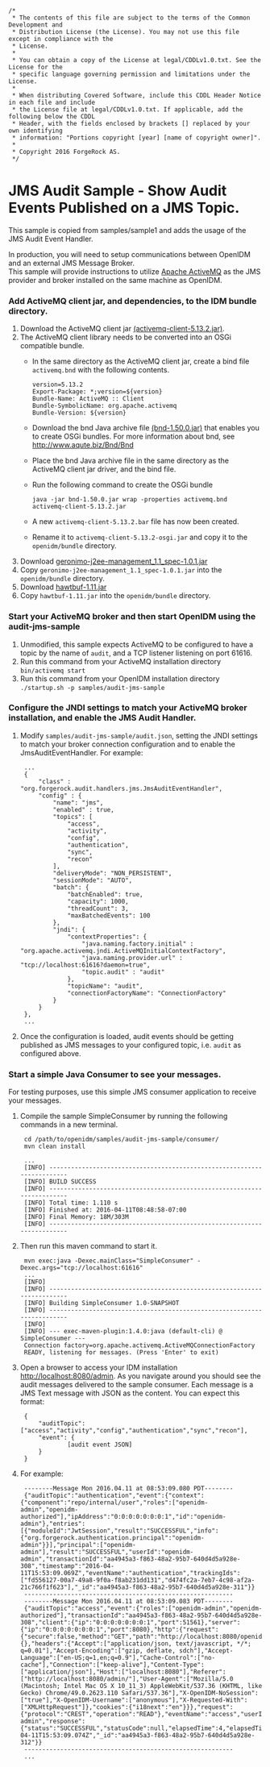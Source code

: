     /*
     * The contents of this file are subject to the terms of the Common Development and
     * Distribution License (the License). You may not use this file except in compliance with the
     * License.
     *
     * You can obtain a copy of the License at legal/CDDLv1.0.txt. See the License for the
     * specific language governing permission and limitations under the License.
     *
     * When distributing Covered Software, include this CDDL Header Notice in each file and include
     * the License file at legal/CDDLv1.0.txt. If applicable, add the following below the CDDL
     * Header, with the fields enclosed by brackets [] replaced by your own identifying
     * information: "Portions copyright [year] [name of copyright owner]".
     *
     * Copyright 2016 ForgeRock AS.
     */

JMS Audit Sample - Show Audit Events Published on a JMS Topic.
============================================================================================================

This sample is copied from samples/sample1 and adds the usage of the JMS Audit Event Handler.

In production, you will need to setup communications between OpenIDM and an external JMS Message Broker.  
This sample will provide instructions to utilize [Apache ActiveMQ](http://activemq.apache.org/) as the JMS provider and 
broker installed on the same machine as OpenIDM.

### Add ActiveMQ client jar, and dependencies, to the IDM bundle directory.
1. Download the ActiveMQ client jar [(activemq-client-5.13.2.jar)](https://repository.apache.org/content/repositories/releases/org/apache/activemq/activemq-client/5.13.2/).
1. The ActiveMQ client library needs to be converted into an OSGi compatible bundle.
    * In the same directory as the ActiveMQ client jar, create a bind file `activemq.bnd` with the following contents.
    
          version=5.13.2   
          Export-Package: *;version=${version}  
          Bundle-Name: ActiveMQ :: Client  
          Bundle-SymbolicName: org.apache.activemq  
          Bundle-Version: ${version}
    
    * Download the bnd Java archive file [(bnd-1.50.0.jar)](http://central.maven.org/maven2/biz/aQute/bnd/1.50.0/bnd-1.50.0.jar) 
    that enables you to create OSGi bundles. For more information about bnd, see http://www.aqute.biz/Bnd/Bnd
    * Place the bnd Java archive file in the same directory as the ActiveMQ client jar driver, and the bind file.
    * Run the following command to create the OSGi bundle
    
          java -jar bnd-1.50.0.jar wrap -properties activemq.bnd activemq-client-5.13.2.jar
        
    * A new `activemq-client-5.13.2.bar` file has now been created.
    * Rename it to `activemq-client-5.13.2-osgi.jar` and copy it to the `openidm/bundle` directory.
1. Download [geronimo-j2ee-management_1.1_spec-1.0.1.jar](http://central.maven.org/maven2/org/apache/geronimo/specs/geronimo-j2ee-management_1.1_spec/1.0.1/)
1. Copy `geronimo-j2ee-management_1.1_spec-1.0.1.jar` into the `openidm/bundle` directory.
1. Download [hawtbuf-1.11.jar](http://central.maven.org/maven2/org/fusesource/hawtbuf/hawtbuf/1.11/)
1. Copy `hawtbuf-1.11.jar` into the `openidm/bundle` directory.

### Start your ActiveMQ broker and then start OpenIDM using the audit-jms-sample
1. Unmodified, this sample expects ActiveMQ to be configured to have a topic by the name of `audit`, and a TCP listener 
listening on port 61616. 
1. Run this command from your ActiveMQ installation directory `bin/activemq start`
1. Run this command from your OpenIDM installation directory `./startup.sh -p samples/audit-jms-sample`

### Configure the JNDI settings to match your ActiveMQ broker installation, and enable the JMS Audit Handler.
1. Modify `samples/audit-jms-sample/audit.json`, setting the JNDI settings to match your broker connection configuration 
and to enable the JmsAuditEventHandler. 
    For example:

        ...
        {
            "class" : "org.forgerock.audit.handlers.jms.JmsAuditEventHandler",
            "config" : {
                "name": "jms",
                "enabled" : true,
                "topics": [
                    "access",
                    "activity",
                    "config",
                    "authentication",
                    "sync",
                    "recon"
                ],
                "deliveryMode": "NON_PERSISTENT",
                "sessionMode": "AUTO",
                "batch": {
                    "batchEnabled": true,
                    "capacity": 1000,
                    "threadCount": 3,
                    "maxBatchedEvents": 100
                },
                "jndi": {
                    "contextProperties": {
                        "java.naming.factory.initial" : "org.apache.activemq.jndi.ActiveMQInitialContextFactory",
                        "java.naming.provider.url" : "tcp://localhost:61616?daemon=true",
                        "topic.audit" : "audit"
                    },
                    "topicName": "audit",
                    "connectionFactoryName": "ConnectionFactory"
                }
            }
        },
        ...
1.  Once the configuration is loaded, audit events should be getting published as JMS messages to your configured topic, 
i.e. `audit` as configured above.  

### Start a simple Java Consumer to see your messages. 

For testing purposes, use this simple JMS consumer application to receive your messages.
1. Compile the sample SimpleConsumer by running the following commands in a new terminal.
    
        cd /path/to/openidm/samples/audit-jms-sample/consumer/
        mvn clean install

        ...
        [INFO] ------------------------------------------------------------------------
        [INFO] BUILD SUCCESS
        [INFO] ------------------------------------------------------------------------
        [INFO] Total time: 1.110 s
        [INFO] Finished at: 2016-04-11T08:48:58-07:00
        [INFO] Final Memory: 18M/303M
        [INFO] ------------------------------------------------------------------------

1. Then run this maven command to start it.
        
        mvn exec:java -Dexec.mainClass="SimpleConsumer" -Dexec.args="tcp://localhost:61616"
        ...
        [INFO]                                                                         
        [INFO] ------------------------------------------------------------------------
        [INFO] Building SimpleConsumer 1.0-SNAPSHOT
        [INFO] ------------------------------------------------------------------------
        [INFO] 
        [INFO] --- exec-maven-plugin:1.4.0:java (default-cli) @ SimpleConsumer ---
        Connection factory=org.apache.activemq.ActiveMQConnectionFactory
        READY, listening for messages. (Press 'Enter' to exit)

1. Open a browser to access your IDM installation [http://localhost:8080/admin](http://localhost:8080/admin).  As you 
navigate around you should see the audit messages delivered to the sample consumer.  Each message is a JMS Text message 
with JSON as the content.  You can expect this format:

        {
            "auditTopic":["access","activity","config","authentication","sync","recon"],
            "event": {
                    [audit event JSON]
            }
        }
        
1. For example:

        --------Message Mon 2016.04.11 at 08:53:09.080 PDT--------
        {"auditTopic":"authentication","event":{"context":{"component":"repo/internal/user","roles":["openidm-admin","openidm-authorized"],"ipAddress":"0:0:0:0:0:0:0:1","id":"openidm-admin"},"entries":[{"moduleId":"JwtSession","result":"SUCCESSFUL","info":{"org.forgerock.authentication.principal":"openidm-admin"}}],"principal":["openidm-admin"],"result":"SUCCESSFUL","userId":"openidm-admin","transactionId":"aa4945a3-f863-48a2-95b7-640d4d5a928e-308","timestamp":"2016-04-11T15:53:09.069Z","eventName":"authentication","trackingIds":["fd556127-00a7-49a8-9f0a-f8ab231dd131","d474fc2a-7eb7-4c98-af2a-21c766f1f623"],"_id":"aa4945a3-f863-48a2-95b7-640d4d5a928e-311"}}
        ----------------------------------------------------------
        --------Message Mon 2016.04.11 at 08:53:09.083 PDT--------
        {"auditTopic":"access","event":{"roles":["openidm-admin","openidm-authorized"],"transactionId":"aa4945a3-f863-48a2-95b7-640d4d5a928e-308","client":{"ip":"0:0:0:0:0:0:0:1","port":51561},"server":{"ip":"0:0:0:0:0:0:0:1","port":8080},"http":{"request":{"secure":false,"method":"GET","path":"http://localhost:8080/openidm/config/ui/configuration","queryParameters":{},"headers":{"Accept":["application/json, text/javascript, */*; q=0.01"],"Accept-Encoding":["gzip, deflate, sdch"],"Accept-Language":["en-US;q=1,en;q=0.9"],"Cache-Control":["no-cache"],"Connection":["keep-alive"],"Content-Type":["application/json"],"Host":["localhost:8080"],"Referer":["http://localhost:8080/admin/"],"User-Agent":["Mozilla/5.0 (Macintosh; Intel Mac OS X 10_11_3) AppleWebKit/537.36 (KHTML, like Gecko) Chrome/49.0.2623.110 Safari/537.36"],"X-OpenIDM-NoSession":["true"],"X-OpenIDM-Username":["anonymous"],"X-Requested-With":["XMLHttpRequest"]},"cookies":{"i18next":"en"}}},"request":{"protocol":"CREST","operation":"READ"},"eventName":"access","userId":"openidm-admin","response":{"status":"SUCCESSFUL","statusCode":null,"elapsedTime":4,"elapsedTimeUnits":"MILLISECONDS"},"timestamp":"2016-04-11T15:53:09.074Z","_id":"aa4945a3-f863-48a2-95b7-640d4d5a928e-312"}}
        ----------------------------------------------------------
        ...

